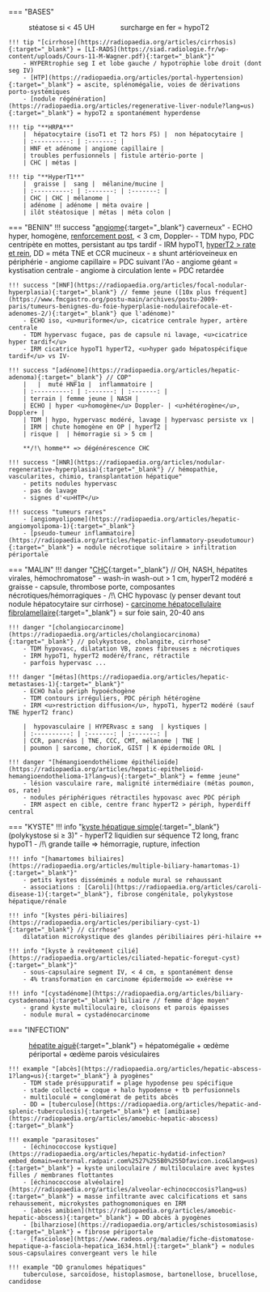 === "BASES"
    <figure markdown="span">
        stéatose si < 45 UH &nbsp;&nbsp;&nbsp;&nbsp;&nbsp;&nbsp;&nbsp;&nbsp;&nbsp;&nbsp;&nbsp; surcharge en fer = hypoT2
    </figure>

    !!! tip "[cirrhose](https://radiopaedia.org/articles/cirrhosis){:target="_blank"} = [LI-RADS](https://siad.radiologie.fr/wp-content/uploads/Cours-11-M-Wagner.pdf){:target="_blank"}"
        - HYPERtrophie seg I et lobe gauche / hypotrophie lobe droit (dont seg IV)
        - [HTP](https://radiopaedia.org/articles/portal-hypertension){:target="_blank"} = ascite, splénomégalie, voies de dérivations porto-systémiques
        - [nodule régénération](https://radiopaedia.org/articles/regenerative-liver-nodule?lang=us){:target="_blank"} = hypoT2 ± spontanément hyperdense

    !!! tip "**HRPA**"
        |  hépatocytaire (isoT1 et T2 hors FS) |  non hépatocytaire |  
        | :----------: | :-------: |
        | HNF et adénome | angiome capillaire | 
        | troubles perfusionnels | fistule artério-porte | 
        | CHC | métas | 

    !!! tip "**HyperT1**"
        |  graisse |  sang |  mélanine/mucine |
        | :----------: | :-------: | :-------: |
        | CHC | CHC | mélanome |
        | adénome | adénome | méta ovaire | 
        | ilôt stéatosique | métas | méta colon | 


=== "BENIN"
    !!! success "[angiome](https://radiopaedia.org/articles/hepatic-haemangioma-3){:target="_blank"} caverneux"
        - ECHO hyper, homogène, <u>renforcement post</u>, < 3 cm, Doppler-
        - TDM hypo, PDC centripète en mottes, persistant au tps tardif
        - IRM hypoT1, <u>hyperT2 > rate et rein</u>, DD = méta TNE et CCR mucineux
        - ± shunt artérioveineux en périphérie
        - angiome capillaire = PDC suivant l'Ao
        - angiome géant = kystisation centrale
        - angiome à circulation lente = PDC retardée

    !!! success "[HNF](https://radiopaedia.org/articles/focal-nodular-hyperplasia){:target="_blank"} // femme jeune ([10x plus fréquent](https://www.fmcgastro.org/postu-main/archives/postu-2009-paris/tumeurs-benignes-du-foie-hyperplasie-nodulairefocale-et-adenomes-2/){:target="_blank"} que l'adénome)"
        - ECHO iso, <u>muriforme</u>, cicatrice centrale hyper, artère centrale
        - TDM hypervasc fugace, pas de capsule ni lavage, <u>cicatrice hyper tardif</u>
        - IRM cicatrice hypoT1 hyperT2, <u>hyper gado hépatospécifique tardif</u> vs IV-

    !!! success "[adénome](https://radiopaedia.org/articles/hepatic-adenoma){:target="_blank"} // COP"
        |   |  muté HNF1α |  inflammatoire | 
        | :----------: | :-------: | :-------: |
        | terrain | femme jeune | NASH |
        | ECHO | hyper <u>homogène</u> Doppler- | <u>hétérogène</u>, Doppler+ |
        | TDM | hypo, hypervasc modéré, lavage | hypervasc persiste vx |
        | IRM | chute homogène en OP | hyperT2 |
        | risque |  | hémorragie si > 5 cm |
        
        **/!\ homme** => dégénérescence CHC

    !!! success "[HNR](https://radiopaedia.org/articles/nodular-regenerative-hyperplasia){:target="_blank"} // hémopathie, vascularites, chimio, transplantation hépatique"
        - petits nodules hypervasc
        - pas de lavage
        - signes d'<u>HTP</u>
    
    !!! success "tumeurs rares"
        - [angiomyolipome](https://radiopaedia.org/articles/hepatic-angiomyolipoma-1){:target="_blank"}
        - [pseudo-tumeur inflammatoire](https://radiopaedia.org/articles/hepatic-inflammatory-pseudotumour){:target="_blank"} = nodule nécrotique solitaire > infiltration périportale

=== "MALIN"
    !!! danger "[CHC](https://radiopaedia.org/articles/hepatocellular-carcinoma){:target="_blank"} // OH, NASH, hépatites virales, hémochromatose"
        - wash-in wash-out > 1 cm, hyperT2 modéré ± graisse
        - capsule, thrombose porte, composantes nécrotiques/hémorragiques
        - /!\ CHC hypovasc (y penser devant tout nodule hépatocytaire sur cirrhose)
        - [carcinome hépatocellulaire fibrolamellaire](https://radiopaedia.org/articles/fibrolamellar-hepatocellular-carcinoma?lang=us){:target="_blank"} = sur foie sain, 20-40 ans

    !!! danger "[cholangiocarcinome](https://radiopaedia.org/articles/cholangiocarcinoma){:target="_blank"} // polykystose, cholangite, cirrhose"
        - TDM hypovasc, dilatation VB, zones fibreuses ± nécrotiques
        - IRM hypoT1, hyperT2 modéré/franc, rétractile
        - parfois hypervasc ...

    !!! danger "[métas](https://radiopaedia.org/articles/hepatic-metastases-1){:target="_blank"}"
        - ECHO halo périph hypoéchogène
        - TDM contours irréguliers, PDC périph hétérogène
        - IRM <u>restriction diffusion</u>, hypoT1, hyperT2 modéré (sauf TNE hyperT2 franc)

        |  hypovasculaire | HYPERvasc ± sang  | kystiques |  
        | :----------: | :-------: | :-------: | 
        | CCR, pancréas | TNE, CCC, CMT, mélanome | TNE | 
        | poumon | sarcome, chorioK, GIST | K épidermoïde ORL | 

    !!! danger "[hémangioendothéliome épithélioïde](https://radiopaedia.org/articles/hepatic-epithelioid-hemangioendothelioma-1?lang=us){:target="_blank"} = femme jeune"
        - lésion vasculaire rare, malignité intermédiaire (métas poumon, os, rate)
        - nodules périphériques rétractiles hypovasc avec PDC périph
        - IRM aspect en cible, centre franc hyperT2 > périph, hyperdiff central

=== "KYSTE"
    !!! info "[kyste hépatique simple](https://radiopaedia.org/articles/simple-hepatic-cyst){:target="_blank"} (polykystose si ≥ 3)"
        - hyperT2 liquidien sur séquence T2 long, franc hypoT1
        - /!\ grande taille => hémorragie, rupture, infection

    !!! info "[hamartomes biliaires](https://radiopaedia.org/articles/multiple-biliary-hamartomas-1){:target="_blank"}"
        - petits kystes disséminés ± nodule mural se rehaussant
        - associations : [Caroli](https://radiopaedia.org/articles/caroli-disease-1){:target="_blank"}, fibrose congénitale, polykystose hépatique/rénale

    !!! info "[kystes péri-biliaires](https://radiopaedia.org/articles/peribiliary-cyst-1){:target="_blank"} // cirrhose"
        dilatation microkystique des glandes péribiliaires péri-hilaire ++

    !!! info "[kyste à revêtement cilié](https://radiopaedia.org/articles/ciliated-hepatic-foregut-cyst){:target="_blank"}"
        - sous-capsulaire segment IV, < 4 cm, ± spontanément dense
        - 4% transformation en carcinome épidermoïde => exérèse ++

    !!! info "[cystadénome](https://radiopaedia.org/articles/biliary-cystadenoma){:target="_blank"} biliaire // femme d'âge moyen"
        - grand kyste multiloculaire, cloisons et parois épaisses
        - nodule mural = cystadénocarcinome

=== "INFECTION"
    <figure markdown="span">
        [hépatite aiguë](https://radiopaedia.org/articles/acute-hepatitis){:target="_blank"} = hépatomégalie + œdème périportal + œdème parois vésiculaires
    </figure>

    !!! example "[abcès](https://radiopaedia.org/articles/hepatic-abscess-1?lang=us){:target="_blank"} à pyogènes"
        - TDM stade présuppuratif = plage hypodense peu spécifique
        - stade collecté = coque + halo hypodense + tb perfusionnels
        - multiloculé = conglomérat de petits abcès
        - DD = [tuberculose](https://radiopaedia.org/articles/hepatic-and-splenic-tuberculosis){:target="_blank"} et [amibiase](https://radiopaedia.org/articles/amoebic-hepatic-abscess){:target="_blank"}

    !!! example "parasitoses"
        - [échinococcose kystique](https://radiopaedia.org/articles/hepatic-hydatid-infection?embed_domain=external.radpair.com%2527%255B0%255Dfavicon.ico&lang=us){:target="_blank"} = kyste uniloculaire / multiloculaire avec kystes filles / membranes flottantes
        - [échinococcose alvéolaire](https://radiopaedia.org/articles/alveolar-echinococcosis?lang=us){:target="_blank"} = masse infiltrante avec calcifications et sans rehaussement, microkystes pathognomoniques en IRM
        - [abcès amibien](https://radiopaedia.org/articles/amoebic-hepatic-abscess){:target="_blank"} = DD abcès à pyogènes
        - [bilharziose](https://radiopaedia.org/articles/schistosomiasis){:target="_blank"} = fibrose périportale
        - [fasciolose](https://www.radeos.org/maladie/fiche-distomatose-hepatique-a-fasciola-hepatica_1634.html){:target="_blank"} = nodules sous-capsulaires convergeant vers le hile
    
    !!! example "DD granulomes hépatiques"
        tuberculose, sarcoïdose, histoplasmose, bartonellose, brucellose, candidose